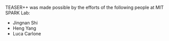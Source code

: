 TEASER++ was made possible by the efforts of the following people at MIT SPARK Lab:

* Jingnan Shi 
* Heng Yang
* Luca Carlone
